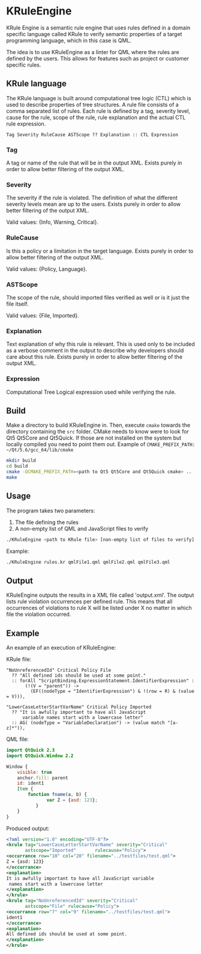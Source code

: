 KRuleEngine
===========
KRule Engine is a semantic rule engine that uses rules defined in a
domain specific language called KRule to verify semantic properties
of a target programming language, which in this case is QML.

The idea is to use KRuleEngine as a linter for QML where the rules
are defined by the users. This allows for features such as project
or customer specific rules.

KRule language
--------------
The KRule language is built around computational tree logic (CTL)
which is used to describe properties of tree structures. A rule file
consists of a comma separated list of rules. Each rule is defined
by a tag, severity level, cause for the rule, scope of the rule,
rule explanation and the actual CTL rule expression.

```
Tag Severity RuleCause ASTScope ?? Explanation :: CTL Expression
```

### Tag
A tag or name of the rule that will be in the output XML.
Exists purely in order to allow better filtering of the output XML.

### Severity
The severity if the rule is violated. The definition of what the
different severity levels mean are up to the users.
Exists purely in order to allow better filtering of the output XML.

Valid values: {Info, Warning, Critical}.

### RuleCause
Is this a policy or a limitation in the target language.
Exists purely in order to allow better filtering of the output XML.

Valid values: {Policy, Language}.

### ASTScope
The scope of the rule, should imported files verified as well or
is it just the file itself.

Valid values: {File, Imported}.

### Explanation
Text explanation of why this rule is relevant.
This is used only to be included as a verbose comment in the output
to describe why developers should care about this rule. Exists purely
in order to allow better filtering of the output XML.

### Expression
Computational Tree Logical expression used while verifying the rule.

Build
-----
Make a directory to build KRuleEngine in.
Then, execute `cmake` towards the directory containing the `src` folder.
CMake needs to know were to look for Qt5 Qt5Core and Qt5Quick.
If those are not installed on the system but locally compiled you need
to point them out. Example of `CMAKE_PREFIX_PATH: ~/Qt/5.6/gcc_64/lib/cmake`

```bash
mkdir build
cd build
cmake -DCMAKE_PREFIX_PATH=<path to Qt5 Qt5Core and Qt5Quick cmake> ..
make
```

Usage
-----
The program takes two parameters:
1. The file defining the rules
2. A non-empty list of QML and JavaScript files to verify

```bash
./KRuleEngine <path to KRule file> [non-empty list of files to verify]
```

Example:
```bash
./KRuleEngine rules.kr qmlFile1.qml qmlFile2.qml qmlFile3.qml
```

Output
------
KRuleEngine outputs the results in a XML file called 'output.xml'.
The output lists rule violation occurrences per defined rule. This
means that all occurrences of violations to rule X will be listed
under X no matter in which file the violation occurred.

Example
-------
An example of an execution of KRuleEngine:

KRule file:
```KRule
"NoUnreferencedId" Critical Policy File
  ?? "All defined ids should be used at some point."
  :: forAll "ScriptBinding.ExpressionStatement.IdentifierExpression" :
       (!(V = "parent")) ->
         (EF((nodeType = "IdentifierExpression") & !(row = R) & (value = V))),

"LowerCaseLetterStartVarName" Critical Policy Imported
  ?? "It is awfully important to have all JavaScript
      variable names start with a lowercase letter"
  :: AG( (nodeType = "VariableDeclaration") -> (value match "[a-z]*")),
```

QML file:
```QML
import QtQuick 2.3
import QtQuick.Window 2.2

Window {
    visible: true
    anchor.fill: parent
    id: ident1
    Item {
        function fname(a, b) {
               var Z = {asd: 123};
           }
    }
}
```

Produced output:
```XML
<?xml version="1.0" encoding="UTF-8"?>
<krule tag="LowerCaseLetterStartVarName" severity="Critical"
       astscope="Imported"       rulecause="Policy">
<occurrance row="10" col="20" filename="../testfiles/test.qml">
Z = {asd: 123}
</occurrance>
<explanation>
It is awfully important to have all JavaScript variable
 names start with a lowercase letter
</explanation>
</krule>
<krule tag="NoUnreferencedId" severity="Critical"
       astscope="File" rulecause="Policy">
<occurrance row="7" col="9" filename="../testfiles/test.qml">
ident1
</occurrance>
<explanation>
All defined ids should be used at some point.
</explanation>
</krule>
```

